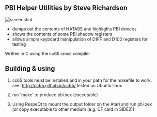 
PBI Helper Utilities by Steve Richardson
-----------------------------------------

![screenshot](https://github.com/tangentaudio/atari_pbi/blob/master/Atari/pbi_helper/pbi_helper.png)

- dumps out the contents of HATABS and highlights PBI devices
- shows the contents of some PBI shadow registers
- allows simple keyboard manipulation of D1FF and D100 registers for testing


Written in C using the cc65 cross compiler

Building & using
----------------
1. cc65 tools must be installed and in your path for the makefile to work.
   see: http://cc65.github.io/cc65/
   tested on Ubuntu linux
   
2. run 'make' to produce pbi.xex (executable)

3. Using RespeQt to mount the output folder on the Atari and run pbi.xex
   (or copy executable to other medium (e.g. CF card in SIDE2))

